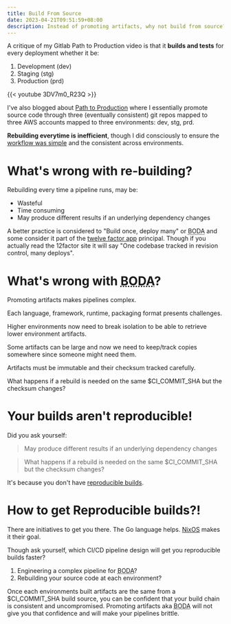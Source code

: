 ```yaml
---
title: Build From Source
date: 2023-04-21T09:51:59+08:00
description: Instead of promoting artifacts, why not build from source?
---
```


A critique of my Gitlab Path to Production video is that it **builds and tests**
for every deployment whether it be:

1. Development (dev)
2. Staging (stg)
3. Production (prd)

{{< youtube 3DV7m0_R23Q >}}

I've also blogged about [Path to Production](/blog/2022/path-to-production/)
where I essentially promote source code through three (eventually consistent)
git repos mapped to three AWS accounts mapped to three environments: dev, stg,
prd.

**Rebuilding everytime is inefficient**, though I did consciously to ensure
the [workflow was
simple](https://gitlab.com/kaihendry/p2p-demo/-/blob/main/.gitlab-ci.yml) and
the consistent across environments.

# What's wrong with re-building?

Rebuilding every time a pipeline runs, may be:
* Wasteful
* Time consuming
* May produce different results if an underlying dependency changes

A better practice is considered to "Build once, deploy many" or <abbr
title="Build Once Deploy Anywhere">BODA</abbr> and some consider it part of the
[twelve factor app](https://12factor.net/codebase) principal. Though if you
actually read the 12factor site it will say "One codebase tracked in revision
control, many deploys".

# What's wrong with <abbr title="Build Once Deploy Anywhere">BODA</abbr>?

Promoting artifacts makes pipelines complex.

Each language, framework, runtime, packaging format presents challenges. 

Higher environments now need to break isolation to be able to retrieve lower
environment artifacts.

Some artifacts can be large and now we need to keep/track copies somewhere since
someone might need them.

Artifacts must be immutable and their checksum tracked carefully.

What happens if a rebuild is needed on the same $CI_COMMIT_SHA but the checksum changes?

# Your builds aren't reproducible!

Did you ask yourself:

> May produce different results if an underlying dependency changes

> What happens if a rebuild is needed on the same $CI_COMMIT_SHA but the checksum changes?

It's because you don't have [reproducible builds](https://en.wikipedia.org/wiki/Reproducible_builds).

# How to get Reproducible builds?!

There are initiatives to get you there. The Go language helps.
[NixOS](https://nixos.org/) makes it their goal.

Though ask yourself, which CI/CD pipeline design will get you reproducible
builds faster?

1. Engineering a complex pipeline for <abbr title="Build Once Deploy Anywhere">BODA</abbr>?
2. Rebuilding your source code at each environment?

Once each environments built artifacts are the same from a $CI_COMMIT_SHA build source,
you can be confident that your build chain is consistent and uncompromised. Promoting artifacts aka <abbr title="Build Once Deploy Anywhere">BODA</abbr> will not give you that confidence and will make your pipelines brittle.
